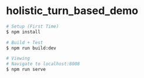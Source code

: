 # holistic_turn_based_demo

```bash
# Setup (First Time)
$ npm install

# Build + Test
$ npm run build:dev

# Viewing
# Navigate to localhost:8008
$ npm run serve
```